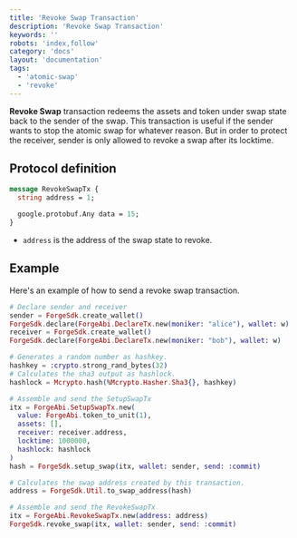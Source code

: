 ```yaml
---
title: 'Revoke Swap Transaction'
description: 'Revoke Swap Transaction'
keywords: ''
robots: 'index,follow'
category: 'docs'
layout: 'documentation'
tags:
  - 'atomic-swap'
  - 'revoke'
---
```




**Revoke Swap** transaction redeems the assets and token under swap state back to the sender of the swap. This transaction is useful if the sender wants to stop the atomic swap for whatever reason. But in order to protect the receiver, sender is only allowed to revoke a swap after its locktime.

## Protocol definition

```proto
message RevokeSwapTx {
  string address = 1;

  google.protobuf.Any data = 15;
}
```

* `address` is the address of the swap state to revoke.

## Example

Here's an example of how to send a revoke swap transaction.

```elixir
# Declare sender and receiver
sender = ForgeSdk.create_wallet()
ForgeSdk.declare(ForgeAbi.DeclareTx.new(moniker: "alice"), wallet: w)
receiver = ForgeSdk.create_wallet()
ForgeSdk.declare(ForgeAbi.DeclareTx.new(moniker: "bob"), wallet: w)

# Generates a random number as hashkey.
hashkey = :crypto.strong_rand_bytes(32)
# Calculates the sha3 output as hashlock.
hashlock = Mcrypto.hash(%Mcrypto.Hasher.Sha3{}, hashkey)

# Assemble and send the SetupSwapTx
itx = ForgeAbi.SetupSwapTx.new(
  value: ForgeAbi.token_to_unit(1),
  assets: [],
  receiver: receiver.address,
  locktime: 1000000,
  hashlock: hashlock
)
hash = ForgeSdk.setup_swap(itx, wallet: sender, send: :commit)

# Calculates the swap address created by this transaction.
address = ForgeSdk.Util.to_swap_address(hash)

# Assemble and send the RevokeSwapTx
itx = ForgeAbi.RevokeSwapTx.new(address: address)
ForgeSdk.revoke_swap(itx, wallet: sender, send: :commit)
```
